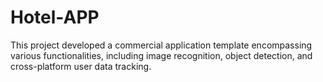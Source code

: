 # Hotel-APP
This project developed a commercial application template encompassing various functionalities, including image recognition, object detection, and cross-platform user data tracking.
